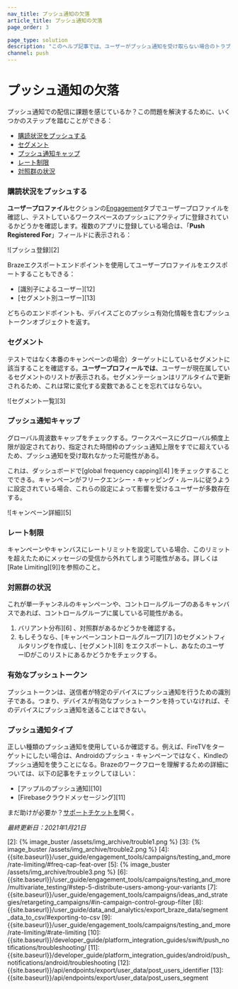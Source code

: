 ```yaml
---
nav_title: プッシュ通知の欠落
article_title: プッシュ通知の欠落
page_order: 3

page_type: solution
description: "このヘルプ記事では、ユーザーがプッシュ通知を受け取らない場合のトラブルシューティング手順を説明する。"
channel: push
---
```

# プッシュ通知の欠落

プッシュ通知での配信に課題を感じているか？この問題を解決するために、いくつかのステップを踏むことができる：

* [購読状況をプッシュする](#push-subscription-status)
* [セグメント](#segment)
* [プッシュ通知キャップ](#push-notification-caps)
* [レート制限](#rate-limits)
* [対照群の状況](#control-group-status)

### 購読状況をプッシュする

**ユーザープロファイル**セクションの[Engagement][1]タブでユーザープロファイルを確認し、テストしているワークスペースのプッシュにアクティブに登録されているかどうかを確認します。複数のアプリに登録している場合は、「**Push Registered For**」フィールドに表示される：

![プッシュ登録][2]

Brazeエクスポートエンドポイントを使用してユーザープロファイルをエクスポートすることもできる：
- \[識別子によるユーザー][12]
- \[セグメント別ユーザー][13]

どちらのエンドポイントも、デバイスごとのプッシュ有効化情報を含むプッシュトークンオブジェクトを返す。

### セグメント

テストではなく本番のキャンペーンの場合）ターゲットにしているセグメントに該当することを確認する。**ユーザープロフィールでは**、ユーザーが現在属しているセグメントのリストが表示される。セグメンテーションはリアルタイムで更新されるため、これは常に変化する変数であることを忘れてはならない。

![セグメント一覧][3]

### プッシュ通知キャップ

グローバル周波数キャップをチェックする。ワークスペースにグローバル頻度上限が設定されており、指定された時間枠のプッシュ通知上限をすでに超えているため、プッシュ通知を受け取れなかった可能性がある。

これは、ダッシュボードで\[global frequency capping][4] ]をチェックすることでできる。キャンペーンがフリークエンシー・キャッピング・ルールに従うように設定されている場合、これらの設定によって影響を受けるユーザーが多数存在する。

![キャンペーン詳細][5]

### レート制限

キャンペーンやキャンバスにレートリミットを設定している場合、このリミットを超えたためにメッセージの受信から外れてしまう可能性がある。詳しくは\[Rate Limiting][9]]を参照のこと。

### 対照群の状況

これが単一チャンネルのキャンペーンや、コントロールグループのあるキャンバスであれば、コントロールグループに属している可能性がある。

  1. バリアント分布][6] 、対照群があるかどうかを確認する。
  2. もしそうなら、\[キャンペーンコントロールグループ][7] ]のセグメントフィルタリングを作成し、\[セグメント][8] をエクスポートし、あなたのユーザーIDがこのリストにあるかどうかをチェックする。

### 有効なプッシュトークン
プッシュトークンは、送信者が特定のデバイスにプッシュ通知を行うための識別子である。つまり、デバイスが有効なプッシュトークンを持っていなければ、そのデバイスにプッシュ通知を送ることはできない。 

### プッシュ通知タイプ

正しい種類のプッシュ通知を使用しているか確認する。例えば、FireTVをターゲットにしたい場合は、Androidのプッシュ・キャンペーンではなく、Kindleのプッシュ通知を使うことになる。Brazeのワークフローを理解するための詳細については、以下の記事をチェックしてほしい：
- \[アップルのプッシュ通知][10]
- \[Firebaseクラウドメッセージング][11]

まだ助けが必要か？[サポートチケットを]({{site.baseurl}}/braze_support/)開く。

_最終更新日：2021年1月21日_

[1]: {{site.baseurl}}/user_guide/engagement_tools/segments/using_user_search/#engagement-tab
[2]: {% image_buster /assets/img_archive/trouble1.png %}
[3]: {% image_buster /assets/img_archive/trouble2.png %}
[4]: {{site.baseurl}}/user_guide/engagement_tools/campaigns/testing_and_more/rate-limiting/#freq-cap-feat-over
[5]: {% image_buster /assets/img_archive/trouble3.png %}
[6]: {{site.baseurl}}/user_guide/engagement_tools/campaigns/testing_and_more/multivariate_testing/#step-5-distribute-users-among-your-variants
[7]: {{site.baseurl}}/user_guide/engagement_tools/campaigns/ideas_and_strategies/retargeting_campaigns/#in-campaign-control-group-filter
[8]: {{site.baseurl}}/user_guide/data_and_analytics/export_braze_data/segment_data_to_csv/#exporting-to-csv
[9]: {{site.baseurl}}/user_guide/engagement_tools/campaigns/testing_and_more/rate-limiting/#rate-limiting
[10]: {{site.baseurl}}/developer_guide/platform_integration_guides/swift/push_notifications/troubleshooting/
[11]: {{site.baseurl}}/developer_guide/platform_integration_guides/android/push_notifications/android/troubleshooting
[12]: {{site.baseurl}}/api/endpoints/export/user_data/post_users_identifier
[13]: {{site.baseurl}}/api/endpoints/export/user_data/post_users_segment